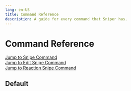 ```yaml
---
lang: en-US
title: Command Reference
description: A guide for every command that Sniper has.
---
```


# Command Reference

[Jump to Snipe Command](#snipe)\
[Jump to Edit Snipe Command](#editsnipe)\
[Jump to Reaction Snipe Command](#reactionsnipe)

<!-- DO NOT EDIT ANYTHING BELOW THIS LINE!!! -->
<!-- start generation -->
## Default

